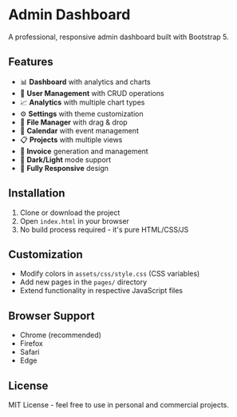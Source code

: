 # Admin Dashboard

A professional, responsive admin dashboard built with Bootstrap 5.

## Features

- 📊 **Dashboard** with analytics and charts
- 👥 **User Management** with CRUD operations
- 📈 **Analytics** with multiple chart types
- ⚙️ **Settings** with theme customization
- 📁 **File Manager** with drag & drop
- 📅 **Calendar** with event management
- 📋 **Projects** with multiple views
- 🧾 **Invoice** generation and management
- 🎨 **Dark/Light** mode support
- 📱 **Fully Responsive** design

## Installation

1. Clone or download the project
2. Open `index.html` in your browser
3. No build process required - it's pure HTML/CSS/JS

## Customization

- Modify colors in `assets/css/style.css` (CSS variables)
- Add new pages in the `pages/` directory
- Extend functionality in respective JavaScript files

## Browser Support

- Chrome (recommended)
- Firefox
- Safari
- Edge

## License

MIT License - feel free to use in personal and commercial projects.
